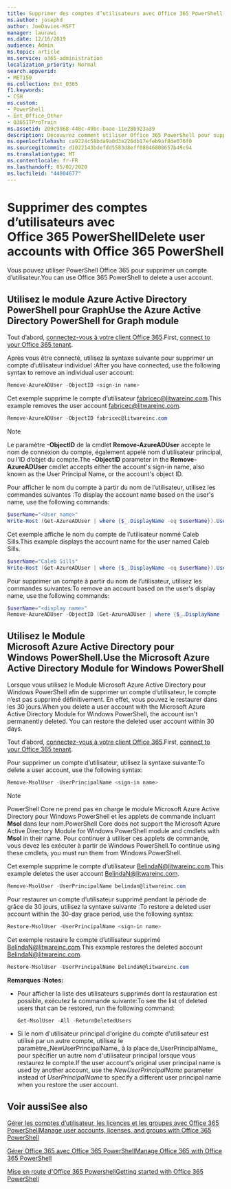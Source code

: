 ```yaml
---
title: Supprimer des comptes d’utilisateurs avec Office 365 PowerShell
ms.author: josephd
author: JoeDavies-MSFT
manager: laurawi
ms.date: 12/16/2019
audience: Admin
ms.topic: article
ms.service: o365-administration
localization_priority: Normal
search.appverid:
- MET150
ms.collection: Ent_O365
f1.keywords:
- CSH
ms.custom:
- PowerShell
- Ent_Office_Other
- O365ITProTrain
ms.assetid: 209c9868-448c-49bc-baae-11e28b923a39
description: Découvrez comment utiliser Office 365 PowerShell pour supprimer des comptes d'utilisateur Office 365.
ms.openlocfilehash: ca9224c58bda9a0d3e226db17efeb9af8de076f0
ms.sourcegitcommit: d1022143bdefdd5583d8eff08046808657b49c94
ms.translationtype: MT
ms.contentlocale: fr-FR
ms.lasthandoff: 05/02/2020
ms.locfileid: "44004677"
---
```

# <a name="delete-user-accounts-with-office-365-powershell"></a><span data-ttu-id="b2ab8-103">Supprimer des comptes d’utilisateurs avec Office 365 PowerShell</span><span class="sxs-lookup"><span data-stu-id="b2ab8-103">Delete user accounts with Office 365 PowerShell</span></span>

<span data-ttu-id="b2ab8-104">Vous pouvez utiliser PowerShell Office 365 pour supprimer un compte d’utilisateur.</span><span class="sxs-lookup"><span data-stu-id="b2ab8-104">You can use Office 365 PowerShell to delete a user account.</span></span>
   
## <a name="use-the-azure-active-directory-powershell-for-graph-module"></a><span data-ttu-id="b2ab8-105">Utilisez le module Azure Active Directory PowerShell pour Graph</span><span class="sxs-lookup"><span data-stu-id="b2ab8-105">Use the Azure Active Directory PowerShell for Graph module</span></span>

<span data-ttu-id="b2ab8-106">Tout d’abord, [connectez-vous à votre client Office 365](connect-to-office-365-powershell.md#connect-with-the-azure-active-directory-powershell-for-graph-module).</span><span class="sxs-lookup"><span data-stu-id="b2ab8-106">First, [connect to your Office 365 tenant](connect-to-office-365-powershell.md#connect-with-the-azure-active-directory-powershell-for-graph-module).</span></span>

<span data-ttu-id="b2ab8-107">Après vous être connecté, utilisez la syntaxe suivante pour supprimer un compte d’utilisateur individuel :</span><span class="sxs-lookup"><span data-stu-id="b2ab8-107">After you have connected, use the following syntax to remove an individual user account:</span></span>
  
```powershell
Remove-AzureADUser -ObjectID <sign-in name>
```

<span data-ttu-id="b2ab8-108">Cet exemple supprime le compte d’utilisateur fabricec@litwareinc.com.</span><span class="sxs-lookup"><span data-stu-id="b2ab8-108">This example removes the user account fabricec@litwareinc.com.</span></span>
  
```powershell
Remove-AzureADUser -ObjectID fabricec@litwareinc.com
```

> [!NOTE]
> <span data-ttu-id="b2ab8-109">Le paramètre **-ObjectID** de la cmdlet **Remove-AzureADUser** accepte le nom de connexion du compte, également appelé nom d’utilisateur principal, ou l’ID d’objet du compte.</span><span class="sxs-lookup"><span data-stu-id="b2ab8-109">The **-ObjectID** parameter in the **Remove-AzureADUser** cmdlet accepts either the account's sign-in name, also known as the User Principal Name, or the account's object ID.</span></span>
  
<span data-ttu-id="b2ab8-110">Pour afficher le nom du compte à partir du nom de l’utilisateur, utilisez les commandes suivantes :</span><span class="sxs-lookup"><span data-stu-id="b2ab8-110">To display the account name based on the user's name, use the following commands:</span></span>
  
```powershell
$userName="<User name>"
Write-Host (Get-AzureADUser | where {$_.DisplayName -eq $userName}).UserPrincipalName
```

<span data-ttu-id="b2ab8-111">Cet exemple affiche le nom du compte de l’utilisateur nommé Caleb Sills.</span><span class="sxs-lookup"><span data-stu-id="b2ab8-111">This example displays the account name for the user named Caleb Sills.</span></span>
  
```powershell
$userName="Caleb Sills"
Write-Host (Get-AzureADUser | where {$_.DisplayName -eq $userName}).UserPrincipalName
```

<span data-ttu-id="b2ab8-112">Pour supprimer un compte à partir du nom de l’utilisateur, utilisez les commandes suivantes:</span><span class="sxs-lookup"><span data-stu-id="b2ab8-112">To remove an account based on the user's display name, use the following commands:</span></span>
  
```powershell
$userName="<display name>"
Remove-AzureADUser -ObjectID (Get-AzureADUser | where {$_.DisplayName -eq $userName}).UserPrincipalName
```

## <a name="use-the-microsoft-azure-active-directory-module-for-windows-powershell"></a><span data-ttu-id="b2ab8-113">Utilisez le Module Microsoft Azure Active Directory pour Windows PowerShell.</span><span class="sxs-lookup"><span data-stu-id="b2ab8-113">Use the Microsoft Azure Active Directory Module for Windows PowerShell</span></span>

<span data-ttu-id="b2ab8-p101">Lorsque vous utilisez le Module Microsoft Azure Active Directory pour Windows PowerShell afin de supprimer un compte d’utilisateur, le compte n’est pas supprimé définitivement. En effet, vous pouvez le restaurer dans les 30 jours.</span><span class="sxs-lookup"><span data-stu-id="b2ab8-p101">When you delete a user account with the Microsoft Azure Active Directory Module for Windows PowerShell, the account isn't permanently deleted. You can restore the deleted user account within 30 days.</span></span>

<span data-ttu-id="b2ab8-116">Tout d’abord, [connectez-vous à votre client Office 365](connect-to-office-365-powershell.md#connect-with-the-microsoft-azure-active-directory-module-for-windows-powershell).</span><span class="sxs-lookup"><span data-stu-id="b2ab8-116">First, [connect to your Office 365 tenant](connect-to-office-365-powershell.md#connect-with-the-microsoft-azure-active-directory-module-for-windows-powershell).</span></span>

<span data-ttu-id="b2ab8-117">Pour supprimer un compte d’utilisateur, utilisez la syntaxe suivante:</span><span class="sxs-lookup"><span data-stu-id="b2ab8-117">To delete a user account, use the following syntax:</span></span>
  
```powershell
Remove-MsolUser -UserPrincipalName <sign-in name>
```

>[!Note]
><span data-ttu-id="b2ab8-118">PowerShell Core ne prend pas en charge le module Microsoft Azure Active Directory pour Windows PowerShell et les applets de commande incluant **Msol** dans leur nom.</span><span class="sxs-lookup"><span data-stu-id="b2ab8-118">PowerShell Core does not support the Microsoft Azure Active Directory Module for Windows PowerShell module and cmdlets with **Msol** in their name.</span></span> <span data-ttu-id="b2ab8-119">Pour continuer à utiliser ces applets de commande, vous devez les exécuter à partir de Windows PowerShell.</span><span class="sxs-lookup"><span data-stu-id="b2ab8-119">To continue using these cmdlets, you must run them from Windows PowerShell.</span></span>
>

<span data-ttu-id="b2ab8-120">Cet exemple supprime le compte d’utilisateur BelindaN@litwareinc.com.</span><span class="sxs-lookup"><span data-stu-id="b2ab8-120">This example deletes the user account BelindaN@litwareinc.com.</span></span>
  
```powershell
Remove-MsolUser -UserPrincipalName belindan@litwareinc.com
```

<span data-ttu-id="b2ab8-121">Pour restaurer un compte d’utilisateur supprimé pendant la période de grâce de 30 jours, utilisez la syntaxe suivante :</span><span class="sxs-lookup"><span data-stu-id="b2ab8-121">To restore a deleted user account within the 30-day grace period, use the following syntax:</span></span>
  
```powershell
Restore-MsolUser -UserPrincipalName <sign-in name>
```

<span data-ttu-id="b2ab8-122">Cet exemple restaure le compte d’utilisateur supprimé BelindaN@litwareinc.com.</span><span class="sxs-lookup"><span data-stu-id="b2ab8-122">This example restores the deleted account BelindaN@litwareinc.com.</span></span>
  
```powershell
Restore-MsolUser -UserPrincipalName BelindaN@litwareinc.com
```

 <span data-ttu-id="b2ab8-123">**Remarques :**</span><span class="sxs-lookup"><span data-stu-id="b2ab8-123">**Notes:**</span></span>
  
- <span data-ttu-id="b2ab8-124">Pour afficher la liste des utilisateurs supprimés dont la restauration est possible, exécutez la commande suivante:</span><span class="sxs-lookup"><span data-stu-id="b2ab8-124">To see the list of deleted users that can be restored, run the following command:</span></span>
    
  ```powershell
  Get-MsolUser -All -ReturnDeletedUsers
  ```

- <span data-ttu-id="b2ab8-125">Si le nom d'utilisateur principal d'origine du compte d'utilisateur est utilisé par un autre compte, utilisez le paramètre_NewUserPrincipalName_ à la place de_UserPrincipalName_ pour spécifier un autre nom d'utilisateur principal lorsque vous restaurez le compte.</span><span class="sxs-lookup"><span data-stu-id="b2ab8-125">If the user account's original user principal name is used by another account, use the _NewUserPrincipalName_ parameter instead of _UserPrincipalName_ to specify a different user principal name when you restore the user account.</span></span>


## <a name="see-also"></a><span data-ttu-id="b2ab8-126">Voir aussi</span><span class="sxs-lookup"><span data-stu-id="b2ab8-126">See also</span></span>

[<span data-ttu-id="b2ab8-127">Gérer les comptes d’utilisateur, les licences et les groupes avec Office 365 PowerShell</span><span class="sxs-lookup"><span data-stu-id="b2ab8-127">Manage user accounts, licenses, and groups with Office 365 PowerShell</span></span>](manage-user-accounts-and-licenses-with-office-365-powershell.md)
  
[<span data-ttu-id="b2ab8-128">Gérer Office 365 avec Office 365 PowerShell</span><span class="sxs-lookup"><span data-stu-id="b2ab8-128">Manage Office 365 with Office 365 PowerShell</span></span>](manage-office-365-with-office-365-powershell.md)
  
[<span data-ttu-id="b2ab8-129">Mise en route d'Office 365 Powershell</span><span class="sxs-lookup"><span data-stu-id="b2ab8-129">Getting started with Office 365 PowerShell</span></span>](getting-started-with-office-365-powershell.md)
